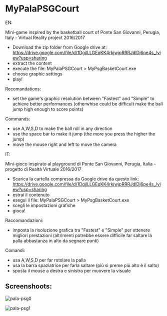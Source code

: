 # MyPalaPSGCourt
EN:

Mini-game inspired by the basketball court of Ponte San Giovanni, Perugia, Italy - Virtual Reality project 2016/2017


- Download the zip folder from Google drive at: https://drive.google.com/file/d/1DgjlLLGEqKK4rkjwjpRRRJdlDj6pe4s_/view?usp=sharing
- extract the content
- execute the file: MyPalaPSGCourt > MyPsgBasketCourt.exe
- choose graphic settings
- play!

Recomandations: 
- set the game's graphic resolution between "Fastest" and "Simple" to achieve better performances (otherwhise could be difficult make the ball jump high enough to score points)

Commands:
- use A,W,S,D to make the ball roll in any direction
- use the space bar to make it jump (the more you press the higher the jump) 
- move the mouse right and left to move the camera

IT:

Mini-gioco inspirato al playground di Ponte San Giovanni, Perugia, Italia - progetto di Realtà Virtuale 2016/2017

- Scarica la cartella compressa da Google drive da questo link: https://drive.google.com/file/d/1DgjlLLGEqKK4rkjwjpRRRJdlDj6pe4s_/view?usp=sharing
- estrai il contenuto
- esegui il file: MyPalaPSGCourt > MyPsgBasketCourt.exe
- scegli le impostazioni grafiche
- gioca!

Raccomandazioni:
- imposta la risoluzione grafica tra "Fastest" e "Simple" per ottenere migliori prestazioni (altrimenti potrebbe essere difficile far saltare la palla abbastanza in alto da segnare punti)

Comandi:
- usa A,W,S,D per far rotolare la palla
- usa la barra spaziatrice per farla saltare (più si preme più alto è il salto)
- sposta il mouse a destra e sinistra per muovere la visuale

Screenshoots:
--------------------------------------------------------------------------------

![pala-psg0](https://user-images.githubusercontent.com/48380612/112008257-9b456800-8b25-11eb-814d-c6faf68ffd7d.PNG)



![pala-psg1](https://user-images.githubusercontent.com/48380612/112008289-a1d3df80-8b25-11eb-81d9-94a79a6f36c6.PNG)

